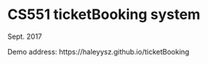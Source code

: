 # CS551 ticketBooking system
Sept. 2017
<p>Demo address: https://haleyysz.github.io/ticketBooking</p>
